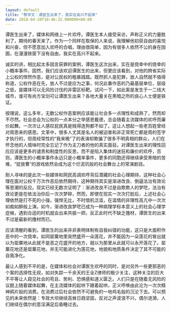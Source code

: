 ```yaml
---
layout: default
title: "黎学文：谭医生出来了，我实在高兴不起来"
date: 2018-04-20T10:46:32.000000+08:00
---
```


谭医生出来了，媒体和网络上一片欢呼。谭医生本人接受采访，声称正义的力量胜利了，期待的春天来了。作为一个同样在取保的人来说，我理解他初获自由的喜悦和兴奋，但不愿意加入欢呼的合唱，理由很简单，因为有很多人依然不公的身在囹圄，在漫漫铁窗下没有自由，我实在高兴不起来。

诚实的讲，相比起太多因言获罪的案例，谭医生这次出来，实在是侥幸中的侥幸的小概率事件。固然，我们应该欢迎谭医生的出来，但更应该看到，对他的跨省实际上公权的悍然作恶，是对公民权的粗暴践踏。既然抓人是犯罪，放人自然就不值得称道，公权作恶在先，放人不过是应为之事，何况此番作恶的乃最基层单位，层级之低，是媒体可以无风险讨伐的非雷区标靶。试问一下，如此案是发生于一二线大城市，谁可有尚方宝剑可让谭医生出来？各地大量关在黑暗之所的良心人士便是铁证。

按理说，这么多年，无数公权作恶案例应该能让社会多一点理性和成熟了，然而却不尽然。社会总会为公权的一点本分之举感恩戴德，总会随着主流媒体的欢呼而廉价起舞。一次次让人感叹屁民真是贱得连狗都不如了。这让人想起一些老百姓曾经对周恩来的感恩。文革中，很多人尤其是名人的被迫害和非正常死亡都是周的签字才执行的，但周经常性的“我来晚”了的表演却欺骗了很多不明真相的群众，人们在怀念他的人情味时完全忘记了作为主刀者的他的真实面目。对谭医生出来的理性回应应该是更多的谴责和制度性的反思，而不是陷入集体的迷狂和廉价的欢呼，否则，谭医生的小概率事件永远只是小概率事件，更多的同胞还得继续承受黑暗的苦难，“捉放曹”的游戏依然会成为这个烂泥坑般的社会舞台上的常演剧目。

耐人寻味的是此次一些媒体和网民高调欢呼背后潜藏的社会心理期待，这种社会心理在面对公权千万次作恶后依然期待，这种期待其实是渐进改良、倒逼法治有效论等思潮的反应。现实已经无数次证明了：渐进改良不过是自欺欺人的梦呓，法治有效论更是在依法治你后一次次梦碎，然而，即使在现实一次次打脸后，上述社会心理依然是打不死的小强，强悍无比，不时借机泛滥，在滥情的非理性高亢中一次次如痴如醉般上演。如今，渐进改良梦呓已成为一种病理学标本意义上的社会心理学症候，遇到合适的时机就会出来共振一把，反正此时代不缺乏撸材，谭医生的出来不过是最新的撸材而已。

应该清醒的看到，谭医生的出来并非表明体制有自我纠错的功能，这只是大面积作恶中的一次侥幸。如同罂粟地里突然盛开一朵莲花，并不能因为一朵莲花的冒出就以为罂粟地从此就不是恶之花盛开的地方，就以为那里从此就可以永开莲花了。罂粟花地还是罂粟花地，并无可能进化为莲花地，地貌和地质条件决定了其不可能的自我净化。

最让人感到不平的是，在媒体和社会对谭医生欢呼的同时，是对另外一些更邪恶的个案的选择性无视，如对失踪一千余天的王全Z律师的极少关注，这种关注的巨大不平等让人窥见社会的苟且、势利、恐惧感和道义匮乏。人们只是在随着无风险的议题上随着媒体起舞，在主流媒体的起哄下跟着起哄，正义呼唤由此沦为一次次精神鸦片般的消费。在消费过后社会依然不可避免的一地鸡毛般的沉沦下去。可以预见的未来依然是：专政大坝继续高耸日趋坚固，反对之声波浪不兴，偶尔涟漪，人们继续在偶尔的意淫满足后昏睡过去。 

